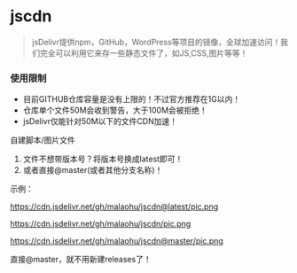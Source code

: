 # jscdn

> jsDelivr提供npm，GitHub，WordPress等项目的镜像，全球加速访问！我们完全可以利用它来存一些静态文件了，如JS,CSS,图片等等！

### 使用限制
- 目前GITHUB仓库容量是没有上限的！不过官方推荐在1G以内！
- 仓库单个文件50M会收到警告，大于100M会被拒绝！
- jsDelivr仅能针对50M以下的文件CDN加速！
 


自建脚本/图片文件

1. 文件不想带版本号？将版本号换成latest即可！
2. 或者直接@master(或者其他分支名称)！

示例：

https://cdn.jsdelivr.net/gh/malaohu/jscdn@latest/pic.png

https://cdn.jsdelivr.net/gh/malaohu/jscdn/pic.png

https://cdn.jsdelivr.net/gh/malaohu/jscdn@master/pic.png

直接@master，就不用新建releases了！
